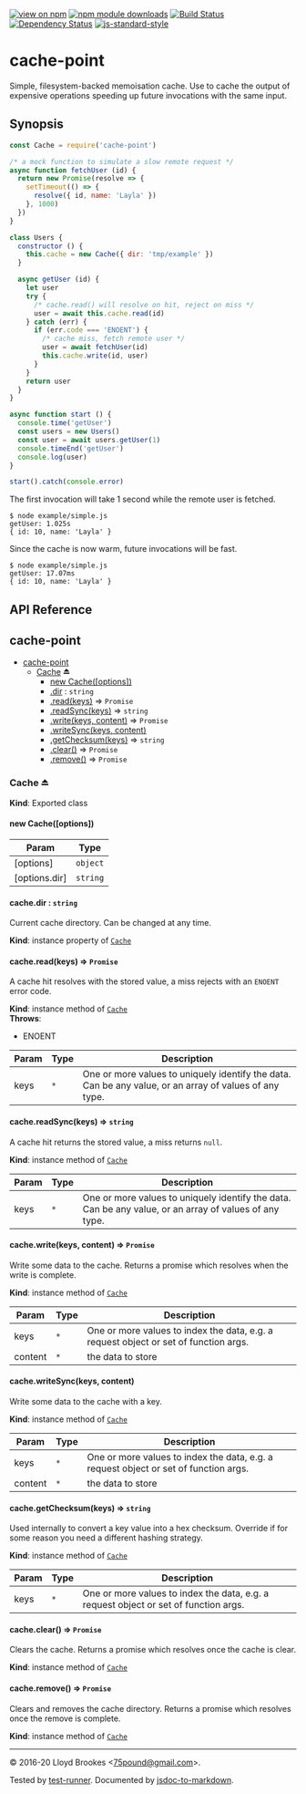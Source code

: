 [![view on npm](http://img.shields.io/npm/v/cache-point.svg)](https://www.npmjs.org/package/cache-point)
[![npm module downloads](http://img.shields.io/npm/dt/cache-point.svg)](https://www.npmjs.org/package/cache-point)
[![Build Status](https://travis-ci.org/75lb/cache-point.svg?branch=master)](https://travis-ci.org/75lb/cache-point)
[![Dependency Status](https://badgen.net/david/dep/75lb/cache-point)](https://david-dm.org/75lb/cache-point)
[![js-standard-style](https://img.shields.io/badge/code%20style-standard-brightgreen.svg)](https://github.com/feross/standard)

# cache-point

Simple, filesystem-backed memoisation cache. Use to cache the output of expensive operations speeding up future invocations with the same input.

## Synopsis

```js
const Cache = require('cache-point')

/* a mock function to simulate a slow remote request */
async function fetchUser (id) {
  return new Promise(resolve => {
    setTimeout(() => {
      resolve({ id, name: 'Layla' })
    }, 1000)
  })
}

class Users {
  constructor () {
    this.cache = new Cache({ dir: 'tmp/example' })
  }

  async getUser (id) {
    let user
    try {
      /* cache.read() will resolve on hit, reject on miss */
      user = await this.cache.read(id)
    } catch (err) {
      if (err.code === 'ENOENT') {
        /* cache miss, fetch remote user */
        user = await fetchUser(id)
        this.cache.write(id, user)
      }
    }
    return user
  }
}

async function start () {
  console.time('getUser')
  const users = new Users()
  const user = await users.getUser(1)
  console.timeEnd('getUser')
  console.log(user)
}

start().catch(console.error)
```

The first invocation will take 1 second while the remote user is fetched.

```
$ node example/simple.js
getUser: 1.025s
{ id: 10, name: 'Layla' }
```

Since the cache is now warm, future invocations will be fast.

```
$ node example/simple.js
getUser: 17.07ms
{ id: 10, name: 'Layla' }
```

## API Reference

<a name="module_cache-point"></a>

## cache-point

* [cache-point](#module_cache-point)
    * [Cache](#exp_module_cache-point--Cache) ⏏
        * [new Cache([options])](#new_module_cache-point--Cache_new)
        * [.dir](#module_cache-point--Cache+dir) : <code>string</code>
        * [.read(keys)](#module_cache-point--Cache+read) ⇒ <code>Promise</code>
        * [.readSync(keys)](#module_cache-point--Cache+readSync) ⇒ <code>string</code>
        * [.write(keys, content)](#module_cache-point--Cache+write) ⇒ <code>Promise</code>
        * [.writeSync(keys, content)](#module_cache-point--Cache+writeSync)
        * [.getChecksum(keys)](#module_cache-point--Cache+getChecksum) ⇒ <code>string</code>
        * [.clear()](#module_cache-point--Cache+clear) ⇒ <code>Promise</code>
        * [.remove()](#module_cache-point--Cache+remove) ⇒ <code>Promise</code>

<a name="exp_module_cache-point--Cache"></a>

### Cache ⏏
**Kind**: Exported class  
<a name="new_module_cache-point--Cache_new"></a>

#### new Cache([options])

| Param | Type |
| --- | --- |
| [options] | <code>object</code> | 
| [options.dir] | <code>string</code> | 

<a name="module_cache-point--Cache+dir"></a>

#### cache.dir : <code>string</code>
Current cache directory. Can be changed at any time.

**Kind**: instance property of [<code>Cache</code>](#exp_module_cache-point--Cache)  
<a name="module_cache-point--Cache+read"></a>

#### cache.read(keys) ⇒ <code>Promise</code>
A cache hit resolves with the stored value, a miss rejects with an `ENOENT` error code.

**Kind**: instance method of [<code>Cache</code>](#exp_module_cache-point--Cache)  
**Throws**:

- ENOENT


| Param | Type | Description |
| --- | --- | --- |
| keys | <code>\*</code> | One or more values to uniquely identify the data. Can be any value, or an array of values of any type. |

<a name="module_cache-point--Cache+readSync"></a>

#### cache.readSync(keys) ⇒ <code>string</code>
A cache hit returns the stored value, a miss returns `null`.

**Kind**: instance method of [<code>Cache</code>](#exp_module_cache-point--Cache)  

| Param | Type | Description |
| --- | --- | --- |
| keys | <code>\*</code> | One or more values to uniquely identify the data. Can be any value, or an array of values of any type. |

<a name="module_cache-point--Cache+write"></a>

#### cache.write(keys, content) ⇒ <code>Promise</code>
Write some data to the cache. Returns a promise which resolves when the write is complete.

**Kind**: instance method of [<code>Cache</code>](#exp_module_cache-point--Cache)  

| Param | Type | Description |
| --- | --- | --- |
| keys | <code>\*</code> | One or more values to index the data, e.g. a request object or set of function args. |
| content | <code>\*</code> | the data to store |

<a name="module_cache-point--Cache+writeSync"></a>

#### cache.writeSync(keys, content)
Write some data to the cache with a key.

**Kind**: instance method of [<code>Cache</code>](#exp_module_cache-point--Cache)  

| Param | Type | Description |
| --- | --- | --- |
| keys | <code>\*</code> | One or more values to index the data, e.g. a request object or set of function args. |
| content | <code>\*</code> | the data to store |

<a name="module_cache-point--Cache+getChecksum"></a>

#### cache.getChecksum(keys) ⇒ <code>string</code>
Used internally to convert a key value into a hex checksum. Override if for some reason you need a different hashing strategy.

**Kind**: instance method of [<code>Cache</code>](#exp_module_cache-point--Cache)  

| Param | Type | Description |
| --- | --- | --- |
| keys | <code>\*</code> | One or more values to index the data, e.g. a request object or set of function args. |

<a name="module_cache-point--Cache+clear"></a>

#### cache.clear() ⇒ <code>Promise</code>
Clears the cache. Returns a promise which resolves once the cache is clear.

**Kind**: instance method of [<code>Cache</code>](#exp_module_cache-point--Cache)  
<a name="module_cache-point--Cache+remove"></a>

#### cache.remove() ⇒ <code>Promise</code>
Clears and removes the cache directory. Returns a promise which resolves once the remove is complete.

**Kind**: instance method of [<code>Cache</code>](#exp_module_cache-point--Cache)  

* * *

&copy; 2016-20 Lloyd Brookes \<75pound@gmail.com\>.

Tested by [test-runner](https://github.com/test-runner-js/test-runner). Documented by [jsdoc-to-markdown](https://github.com/jsdoc2md/jsdoc-to-markdown).
